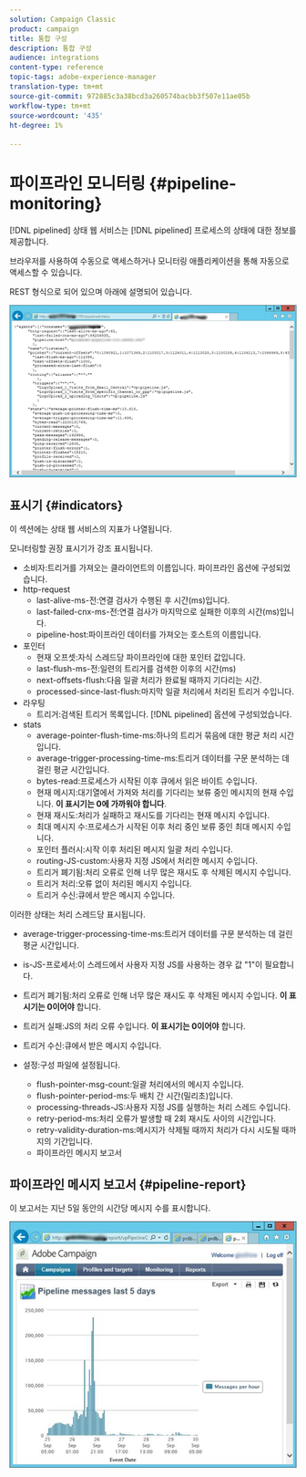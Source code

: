```yaml
---
solution: Campaign Classic
product: campaign
title: 통합 구성
description: 통합 구성
audience: integrations
content-type: reference
topic-tags: adobe-experience-manager
translation-type: tm+mt
source-git-commit: 972885c3a38bcd3a260574bacbb3f507e11ae05b
workflow-type: tm+mt
source-wordcount: '435'
ht-degree: 1%

---
```



# 파이프라인 모니터링 {#pipeline-monitoring}

[!DNL pipelined] 상태 웹 서비스는 [!DNL pipelined] 프로세스의 상태에 대한 정보를 제공합니다.

브라우저를 사용하여 수동으로 액세스하거나 모니터링 애플리케이션을 통해 자동으로 액세스할 수 있습니다.

REST 형식으로 되어 있으며 아래에 설명되어 있습니다.

![](assets/triggers_8.png)

## 표시기 {#indicators}

이 섹션에는 상태 웹 서비스의 지표가 나열됩니다.

모니터링할 권장 표시기가 강조 표시됩니다.

* 소비자:트리거를 가져오는 클라이언트의 이름입니다. 파이프라인 옵션에 구성되었습니다.
* http-request
   * last-alive-ms-전:연결 검사가 수행된 후 시간(ms)입니다.
   * last-failed-cnx-ms-전:연결 검사가 마지막으로 실패한 이후의 시간(ms)입니다.
   * pipeline-host:파이프라인 데이터를 가져오는 호스트의 이름입니다.
* 포인터
   * 현재 오프셋:자식 스레드당 파이프라인에 대한 포인터 값입니다.
   * last-flush-ms-전:일련의 트리거를 검색한 이후의 시간(ms)
   * next-offsets-flush:다음 일괄 처리가 완료될 때까지 기다리는 시간.
   * processed-since-last-flush:마지막 일괄 처리에서 처리된 트리거 수입니다.
* 라우팅
   * 트리거:검색된 트리거 목록입니다. [!DNL pipelined] 옵션에 구성되었습니다.
* stats
   * average-pointer-flush-time-ms:하나의 트리거 묶음에 대한 평균 처리 시간입니다.
   * average-trigger-processing-time-ms:트리거 데이터를 구문 분석하는 데 걸린 평균 시간입니다.
   * bytes-read:프로세스가 시작된 이후 큐에서 읽은 바이트 수입니다.
   * 현재 메시지:대기열에서 가져와 처리를 기다리는 보류 중인 메시지의 현재 수입니다. **이 표시기는 0에 가까워야 합니다**.
   * 현재 재시도:처리가 실패하고 재시도를 기다리는 현재 메시지 수입니다.
   * 최대 메시지 수:프로세스가 시작된 이후 처리 중인 보류 중인 최대 메시지 수입니다.
   * 포인터 플러시:시작 이후 처리된 메시지 일괄 처리 수입니다.
   * routing-JS-custom:사용자 지정 JS에서 처리한 메시지 수입니다.
   * 트리거 폐기됨:처리 오류로 인해 너무 많은 재시도 후 삭제된 메시지 수입니다.
   * 트리거 처리:오류 없이 처리된 메시지 수입니다.
   * 트리거 수신:큐에서 받은 메시지 수입니다.

이러한 상태는 처리 스레드당 표시됩니다.

* average-trigger-processing-time-ms:트리거 데이터를 구문 분석하는 데 걸린 평균 시간입니다.
* is-JS-프로세서:이 스레드에서 사용자 지정 JS를 사용하는 경우 값 &quot;1&quot;이 필요합니다.
* 트리거 폐기됨:처리 오류로 인해 너무 많은 재시도 후 삭제된 메시지 수입니다. **이 표시기는 0이어야** 합니다.
* 트리거 실패:JS의 처리 오류 수입니다. **이 표시기는 0이어야** 합니다.
* 트리거 수신:큐에서 받은 메시지 수입니다.

* 설정:구성 파일에 설정됩니다.
   * flush-pointer-msg-count:일괄 처리에서의 메시지 수입니다.
   * flush-pointer-period-ms:두 배치 간 시간(밀리초)입니다.
   * processing-threads-JS:사용자 지정 JS를 실행하는 처리 스레드 수입니다.
   * retry-period-ms:처리 오류가 발생할 때 2회 재시도 사이의 시간입니다.
   * retry-validity-duration-ms:메시지가 삭제될 때까지 처리가 다시 시도될 때까지의 기간입니다.
   * 파이프라인 메시지 보고서

## 파이프라인 메시지 보고서 {#pipeline-report}

이 보고서는 지난 5일 동안의 시간당 메시지 수를 표시합니다.

![](assets/triggers_9.png)
